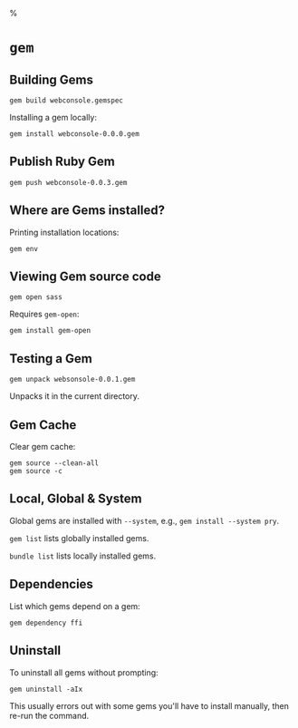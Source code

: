 %

# `gem`

## Building Gems

	gem build webconsole.gemspec

Installing a gem locally:

	gem install webconsole-0.0.0.gem

## Publish Ruby Gem

	gem push webconsole-0.0.3.gem

## Where are Gems installed?

Printing installation locations:

	gem env

## Viewing Gem source code

	gem open sass

Requires `gem-open`:

	gem install gem-open

## Testing a Gem

	gem unpack websonsole-0.0.1.gem

Unpacks it in the current directory.

## Gem Cache

Clear gem cache:

	gem source --clean-all
	gem source -c

## Local, Global & System

Global gems are installed with `--system`, e.g., `gem install --system pry`.

`gem list` lists globally installed gems.

`bundle list` lists locally installed gems.

## Dependencies

List which gems depend on a gem:

    gem dependency ffi

## Uninstall

To uninstall all gems without prompting:

    gem uninstall -aIx

This usually errors out with some gems you'll have to install manually, then re-run the command.
